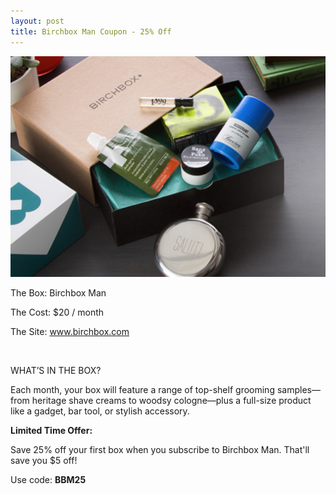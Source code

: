 ```yaml
---
layout: post
title: Birchbox Man Coupon - 25% Off
---
```


![Birchbox Man Coupon](/img/Birchbox-man.png)
<p>The Box: Birchbox Man</p>
<p>The Cost: $20 / month</p>
<p>The Site: <a href="http://https://www.birchbox.com/invite/whatsupmailbox">www.birchbox.com</a></p>
<br>

<p>WHAT’S IN THE BOX?</p>
Each month, your box will feature a range of top-shelf grooming samples—from heritage shave creams to woodsy cologne—plus a full-size product like a gadget, bar tool, or stylish accessory.
<br>

<p><b>Limited Time Offer:</b></p>
Save 25% off your first box when you subscribe to Birchbox Man.
That'll save you $5 off!
<br>
<p>Use code: <b>BBM25</b></p>
